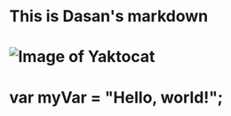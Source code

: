 # This is Dasan's markdown

# ![Image of Yaktocat](https://octodex.github.com/images/yaktocat.png)

# var myVar = "Hello, world!";















